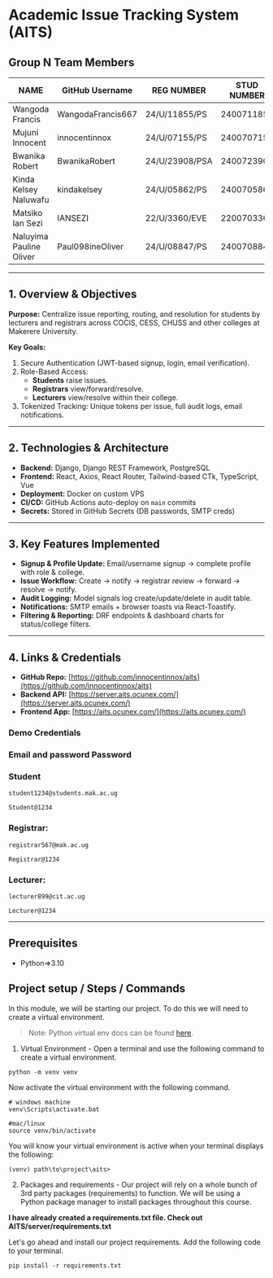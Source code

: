 # Academic Issue Tracking System (AITS)

## Group N Team Members

| NAME                     | GitHub Username       | REG NUMBER      | STUD NUMBER  |
|--------------------------|-----------------------|-----------------|--------------|
| Wangoda Francis          | WangodaFrancis667     | 24/U/11855/PS   | 2400711855   |
| Mujuni Innocent          | innocentinnox         | 24/U/07155/PS   | 2400707155   |
| Bwanika Robert           | BwanikaRobert         | 24/U/23908/PSA  | 2400723908   |
| Kinda Kelsey Naluwafu    | kindakelsey           | 24/U/05862/PS   | 2400705862   |
| Matsiko Ian Sezi         | IANSEZI               | 22/U/3360/EVE   | 2200703360   |
| Naluyima Pauline Oliver  | Paul098ineOliver      | 24/U/08847/PS   | 2400708847   |

---

## 1. Overview & Objectives

**Purpose:** Centralize issue reporting, routing, and resolution for students by lecturers and registrars across COCIS, CESS, CHUSS and other colleges at Makerere University.

**Key Goals:**

1. Secure Authentication (JWT-based signup, login, email verification).  
2. Role-Based Access:  
   - **Students** raise issues.  
   - **Registrars** view/forward/resolve.  
   - **Lecturers** view/resolve within their college.  
3. Tokenized Tracking: Unique tokens per issue, full audit logs, email notifications.

---

## 2. Technologies & Architecture

- **Backend:** Django, Django REST Framework, PostgreSQL  
- **Frontend:** React, Axios, React Router, Tailwind-based CTk, TypeScript, Vue  
- **Deployment:** Docker on custom VPS  
- **CI/CD:** GitHub Actions auto-deploy on `main` commits  
- **Secrets:** Stored in GitHub Secrets (DB passwords, SMTP creds)

---

## 3. Key Features Implemented

- **Signup & Profile Update:** Email/username signup → complete profile with role & college.  
- **Issue Workflow:** Create → notify → registrar review → forward → resolve → notify.  
- **Audit Logging:** Model signals log create/update/delete in audit table.  
- **Notifications:** SMTP emails + browser toasts via React-Toastify.  
- **Filtering & Reporting:** DRF endpoints & dashboard charts for status/college filters.

---

## 4. Links & Credentials

- **GitHub Repo:** [https://github.com/innocentinnox/aits](https://github.com/innocentinnox/aits)  
- **Backend API:** [https://server.aits.ocunex.com/](https://server.aits.ocunex.com/)  
- **Frontend App:** [https://aits.ocunex.com/](https://aits.ocunex.com/)  

### Demo Credentials

### Email and password Password
### Student
```
student1234@students.mak.ac.ug
```
```
Student@1234
```










### Registrar:  
```
registrar567@mak.ac.ug
```
```
Registrar@1234
```

### Lecturer:  
```
lecturer899@cit.ac.ug
```
```
Lecturer@1234
```

---





## Prerequisites
- Python=>3.10
## Project setup / Steps / Commands
In this module, we will be starting our project. To do this we will need to create a virtual environment.
>Note: Python virtual env docs can be found [here](https://docs.python.org/3/tutorial/venv.html).

1) Virtual Environment - Open a terminal and use the following command to create a virtual environment. 
```
python -m venv venv
```
Now activate the virtual environment with the following command.
```
# windows machine
venv\Scripts\activate.bat

#mac/linux
source venv/bin/activate
```
You will know your virtual environment is active when your terminal displays the following:
```
(venv) path\to\project\aits>
```



2) Packages and requirements - Our project will rely on a whole bunch of 3rd party packages (requirements) to function. We will be using a Python package manager to install packages throughout this course.
 
**I have already created a requirements.txt file. Check out AITS/server/requirements.txt**

Let's go ahead and install our project requirements. Add the following code to your terminal.
```
pip install -r requirements.txt
```
